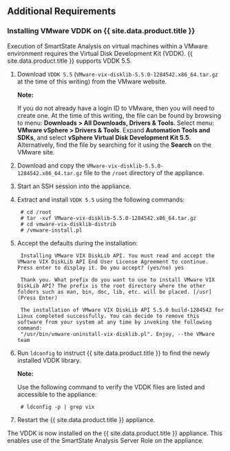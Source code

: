 ## Additional Requirements

### Installing VMware VDDK on {{ site.data.product.title }}

Execution of SmartState Analysis on virtual machines within a VMware environment requires the Virtual Disk Development Kit (VDDK).
{{ site.data.product.title }} supports VDDK 5.5.

1. Download `VDDK 5.5` (`VMware-vix-disklib-5.5.0-1284542.x86_64.tar.gz` at the time of this writing) from the VMware website.

   **Note:**

    If you do not already have a login ID to VMware, then you will need to create one. At the time of this writing, the file can be found by browsing to menu: **Downloads > All Downloads, Drivers & Tools**.
    Select menu: **VMware vSphere > Drivers & Tools**. Expand **Automation Tools and SDKs**, and select **vSphere Virtual Disk Development Kit 5.5**. Alternatively, find the file by searching for it using the **Search** on the VMware site.

    
2. Download and copy the `VMware-vix-disklib-5.5.0-1284542.x86_64.tar.gz` file to the `/root` directory of the appliance.

3. Start an SSH session into the appliance.

4. Extract and install `VDDK 5.5` using the following commands:

        # cd /root
        # tar -xvf VMware-vix-disklib-5.5.0-1284542.x86_64.tar.gz
        # cd vmware-vix-disklib-distrib
        # /vmware-install.pl

5. Accept the defaults during the installation:

        Installing VMware VIX DiskLib API. You must read and accept the VMware VIX DiskLib API End User License Agreement to continue. Press enter to display it. Do you accept? (yes/no) yes

        Thank you. What prefix do you want to use to install VMware VIX DiskLib API? The prefix is the root directory where the other folders such as man, bin, doc, lib, etc. will be placed. [/usr] (Press Enter)

        The installation of VMware VIX DiskLib API 5.5.0 build-1284542 for Linux completed successfully. You can decide to remove this software from your system at any time by invoking the following command:
        "/usr/bin/vmware-uninstall-vix-disklib.pl". Enjoy, --the VMware team

6. Run `ldconfig` to instruct {{ site.data.product.title }} to find the newly installed VDDK library.

    **Note:**

    Use the following command to verify the VDDK files are listed and accessible to the appliance:

        # ldconfig -p | grep vix

    
7. Restart the {{ site.data.product.title }} appliance.

The VDDK is now installed on the {{ site.data.product.title }} appliance. This enables use of the SmartState Analysis Server Role on the appliance.
